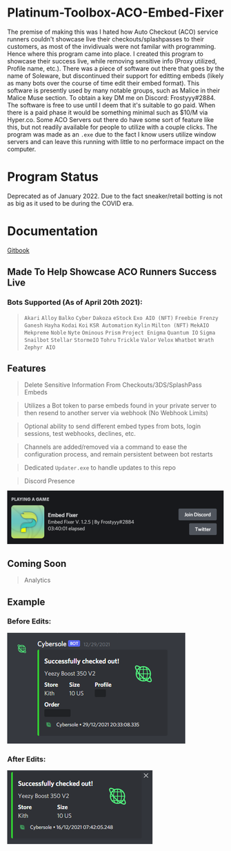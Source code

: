 # Platinum-Toolbox-ACO-Embed-Fixer
The premise of making this was I hated how Auto Checkout (ACO) service runners couldn't showcase live their checkouts/splashpasses to their customers, as most of the invidivuals were not familar with programming. Hence where this program came into place. I created this program to showcase their success live, while removing sensitive info (Proxy utilized, Profile name, etc.). There was a piece of software out there that goes by the name of Soleware, but discontinued their support for editting embeds (likely as many bots over the course of time edit their embed format). This software is presently used by many notable groups, such as Malice in their Malice Muse section. 
To obtain a key DM me on Discord: Frostyyy#2884. 
The software is free to use until I deem that it's suitable to go paid. When there is a paid phase it would be something minimal such as $10/M via Hyper.co. Some ACO Servers out there do have some sort of feature like this, but not readily available for people to utilize with a couple clicks. The program was made as an `.exe` due to the fact I know users utilize window servers and can leave this running with little to no performace impact on the computer.

# Program Status
Deprecated as of January 2022. Due to the fact sneaker/retail botting is not as big as it used to be during the COVID era.

# Documentation
[Gitbook](https://platinumtoolbox.gitbook.io/embed-fixer/)

## Made To Help Showcase ACO Runners Success Live
### Bots Supported (As of April 20th 2021):
> `Akari`
> `Alloy`
> `Balko`
> `Cyber`
> `Dakoza`
> `eStock`
> `Exo AIO (NFT)`
> `Freebie Frenzy`
> `Ganesh`
> `Hayha`
> `Kodai`
> `Koi`
> `KSR Automation`
> `Kylin`
> `Milton (NFT)`
> `MekAIO`
> `Mekpreme`
> `Noble`
> `Nyte`
> `Ominous`
> `Prism`
> `Project Enigma`
> `Quantum IO`
> `Sigma`
> `Snailbot`
> `Stellar`
> `StormeIO`
> `Tohru`
> `Trickle`
> `Valor`
> `Velox`
> `Whatbot`
> `Wrath`
> `Zephyr AIO`

## Features
> Delete Sensitive Information From Checkouts/3DS/SplashPass Embeds

> Utilizes a Bot token to parse embeds found in your private server to then resend to another server via webhook (No Webhook Limits)

> Optional ability to send different embed types from bots, login sessions, test webhooks, declines, etc. 

> Channels are added/removed via a command to ease the configuration process, and remain persistent between bot restarts

> Dedicated `Updater.exe` to handle updates to this repo

> Discord Presence 

<img src="/Resources/presence.png" alt="ACO Helper Presence Shown On Discord">

## Coming Soon

> Analytics

## Example
### Before Edits:
<img src="/Resources/before.png" alt="Before ACO Fixer">

### After Edits:
<img src="/Resources/after.png" alt="After ACO Fixer">


